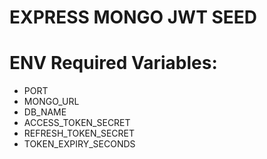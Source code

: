 EXPRESS MONGO JWT SEED
===============

# ENV Required Variables:
* PORT
* MONGO_URL
* DB_NAME
* ACCESS_TOKEN_SECRET
* REFRESH_TOKEN_SECRET
* TOKEN_EXPIRY_SECONDS
